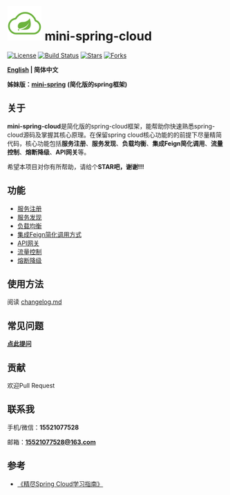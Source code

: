 # <img src="assets/spring-cloud.png" width="80" height="80"> mini-spring-cloud
[![License](https://img.shields.io/badge/license-license-blue)](https://github.com/DerekYRC/mini-spring-cloud)
[![Build Status](https://img.shields.io/badge/build-passing-brightgreen)](https://github.com/DerekYRC/mini-spring-cloud)
[![Stars](https://img.shields.io/github/stars/DerekYRC/mini-spring-cloud)](https://img.shields.io/github/stars/DerekYRC/mini-spring-cloud)
[![Forks](https://img.shields.io/github/forks/DerekYRC/mini-spring-cloud)](https://img.shields.io/github/forks/DerekYRC/mini-spring-cloud)

**[English](./README_en.md) | 简体中文**

**姊妹版：**[**mini-spring**](https://github.com/DerekYRC/mini-spring) **(简化版的spring框架)**

## 关于
**mini-spring-cloud**是简化版的spring-cloud框架，能帮助你快速熟悉spring-cloud源码及掌握其核心原理。在保留spring cloud核心功能的的前提下尽量精简代码，核心功能包括**服务注册**、**服务发现**、**负载均衡**、**集成Feign简化调用**、**流量控制**、**熔断降级**、**API网关**等。

希望本项目对你有所帮助，请给个**STAR吧，谢谢!!!**

## 功能
* [服务注册](https://github.com/DerekYRC/mini-spring-cloud/blob/main/changelog.md#服务注册)
* [服务发现](https://github.com/DerekYRC/mini-spring-cloud/blob/main/changelog.md#服务发现)
* [负载均衡](https://github.com/DerekYRC/mini-spring-cloud/blob/main/changelog.md#集成ribbon实现客户端负载均衡)
* [集成Feign简化调用方式](https://github.com/DerekYRC/mini-spring-cloud/blob/main/changelog.md#集成Feign简化调用方式)
* [API网关](https://github.com/DerekYRC/mini-spring-cloud/blob/main/changelog.md#API网关)
* [流量控制]()
* [熔断降级]()

## 使用方法
阅读 [changelog.md](https://github.com/DerekYRC/mini-spring-cloud/blob/main/changelog.md)

## 常见问题
[**点此提问**](https://github.com/DerekYRC/mini-spring-cloud/issues/1)

## 贡献
欢迎Pull Request

## 联系我
手机/微信：**15521077528**

邮箱：**15521077528@163.com**

## 参考
- [《精尽Spring Cloud学习指南》](http://svip.iocoder.cn/Spring-Cloud/tutorials/)